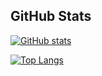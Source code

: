 ## GitHub Stats

[![GitHub stats](https://github-readme-stats.vercel.app/api?username=arrow2nd&count_private=true&title_color=0D386D&border_radius=15)](https://github.com/anuraghazra/github-readme-stats)

[![Top Langs](https://github-readme-stats.vercel.app/api/top-langs/?username=arrow2nd&layout=compact&langs_count=6&title_color=0D386D&border_radius=15)](https://github.com/anuraghazra/github-readme-stats)

